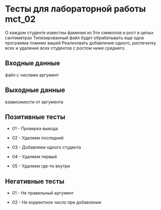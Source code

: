 # Тесты для лабораторной работы mct_02

О каждом студенте известны фамилия из 5ти символов и рост в целых сантиметрах
Типизированный файл будет обрабатывать еще одна программа помимо вашей
Реализовать добавление одного, распечатку всех и удаление всех студентов с ростом ниже среднего.

## Входные данные

файл с числами
аргумент

## Выходные данные

взависимости от аргумента

## Позитивные тесты

- 01 - Проверка вывода

- 02 - Удаляем последний

- 03 - Добавляем одного студента

- 04 - Удаляем первый

- 05 - Удаляем где-то внутри


## Негативные тесты

- 01 - Не правильный аргумент

- 02 - Не корректное число при добавлении
